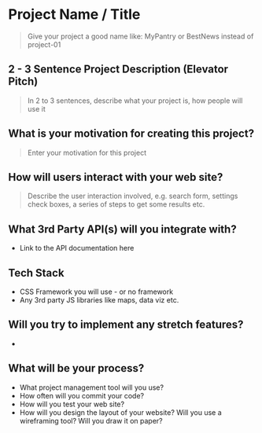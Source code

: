# Project Name / Title

> Give your project a good name like: MyPantry or BestNews instead of project-01

## 2 - 3 Sentence Project Description (Elevator Pitch)

> In 2 to 3 sentences, describe what your project is, how people will use it

## What is your motivation for creating this project?

> Enter your motivation for this project

## How will users interact with your web site?

> Describe the user interaction involved, e.g. search form, settings check boxes, a series of steps to get some results etc.

## What 3rd Party API(s) will you integrate with?

* Link to the API documentation here

## Tech Stack

* CSS Framework you will use - or no framework
* Any 3rd party JS libraries like maps, data viz etc.

## Will you try to implement any stretch features?

* 

## What will be your process?

* What project management tool will you use?
* How often will you commit your code?
* How will you test your web site?
* How will you design the layout of your website? Will you use a wireframing tool? Will you draw it on paper?
